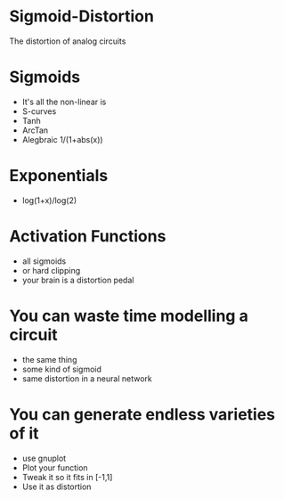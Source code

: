 # Sigmoid-Distortion
The distortion of analog circuits

# Sigmoids
* It's all the non-linear is
* S-curves
* Tanh
* ArcTan
* Alegbraic 1/(1+abs(x))

# Exponentials
* log(1+x)/log(2)

# Activation Functions
* all sigmoids 
* or hard clipping
* your brain is a distortion pedal

# You can waste time modelling a circuit
* the same thing
* some kind of sigmoid
* same distortion in a neural network

# You can generate endless varieties of it
* use gnuplot
* Plot your function
* Tweak it so it fits in [-1,1]
* Use it as distortion


